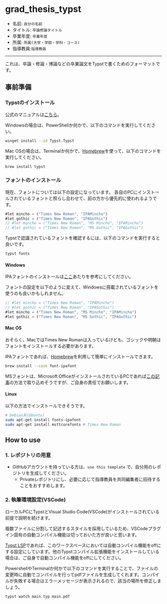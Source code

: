 # grad_thesis_typst

- 名前: `自分の名前`
- タイトル: `卒論修論タイトル`
- 卒業年度: `卒業年度`
- 所属: `所属(大学・学部・学科・コース)`
- 指導教員:`指導教員`

---

これは、卒論・修論・博論などの卒業論文をTypstで書くためのフォーマットです。

## 事前準備

### Typstのインストール

公式のマニュアルは[こちら](https://github.com/typst/typst?tab=readme-ov-file#installation)。

Windowsの場合は、PowerShellか何かで、以下のコマンドを実行してください。

```bash
winget install --id Typst.Typst
```

Mac OSの場合は、Terminalか何かで、[Homebrew](https://formulae.brew.sh/)を使って、以下のコマンドを実行してください。

```bash
brew install typst
```

### フォントのインストール

現在、フォントについては以下の設定になっています。
各自のPCにインストールされているフォントと照らし合わせて、前の方から優先的に使われるようです。

```ts
#let mincho = ("Times New Roman", "IPAMincho")
#let gothic = ("Times New Roman", "IPAGothic")
// #let mincho = ("Times New Roman", "MS Mincho", "IPAMincho")
// #let gothic = ("Times New Roman", "MS Gothic", "IPAGothic")
```

Typstで認識されているフォントを確認するには、以下のコマンドを実行すると良いです。

```bash
typst fonts
```

#### Windows

IPAフォントのインストールは[ここ](https://www.kisnet.or.jp/~kanou/index.php?windows/windows%E5%85%B1%E9%80%9A/IPAFont%E3%81%AE%E3%82%A4%E3%83%B3%E3%82%B9%E3%83%88%E3%83%BC%E3%83%AB)あたりを参考にしてください。

フォントの設定を以下のように変えて、Windowsに搭載されているフォントを使うのも良いかもしれません。

```ts
// #let mincho = ("Times New Roman", "IPAMincho")
// #let gothic = ("Times New Roman", "IPAGothic")
#let mincho = ("Times New Roman", "MS Mincho", "IPAMincho")
#let gothic = ("Times New Roman", "MS Gothic", "IPAGothic")
```

#### Mac OS

おそらく、MacではTimes New Romanは入っているけども、ゴシックや明朝はフォントをインストールする必要があります。

IPAフォントであれば、[Homebrew](https://formulae.brew.sh/)を利用して簡単にインストールできます。

```bash
brew install --cask font-ipafont
```

MSフォントは、Microsoft OfficeがインストールされているPCであれば[この記事](https://note.com/tomorrow311/n/ne835a8c525a9)の方法で取り込めそうですが、ご自身の責任でお願いします。

#### Linux

以下の方法でインストールできそうです。

```bash
# Debian系(Ubuntu)
sudo apt-get install fonts-ipafont
sudo apt-get install msttcorefonts # Times New Roman
```

## How to use

### 1. レポジトリの用意

- GitHubアカウントを持っている方は、`use this template` で、自分用のレポジトリを生成してください。
  - Privateレポジトリにし、必要に応じて指導教員を共同編集者に招待することをおすすめします。

### 2. 執筆環境設定(VSCode)

ローカルPCにTypstとVisual Studio Code(VSCode)がインストールされている前提で説明を続けます。

複数ファイルに分割して記述するスタイルを採用しているため、VSCodeプラグイン固有の自動コンパイル機能は切っておいた方が良いと思います。

[Typst LSP](https://marketplace.visualstudio.com/items?itemName=nvarner.typst-lsp)であれば、このワークスペースにおいては自動コンパイル機能をoffにする設定にしています。他のTypstコンパイル拡張機能をインストールしている場合は、ご自身で自動コンパイル機能をoffにしてください。

PowershellやTerminalか何かで以下のコマンドを実行することで、ファイルの変更時に自動でコンパイルを行ってpdfファイルを生成してくれます。コンパイルが失敗する場合はエラーメッセージが表示されるので、該当の場所を修正しましょう。

```sh
typst watch main.typ main.pdf
```
